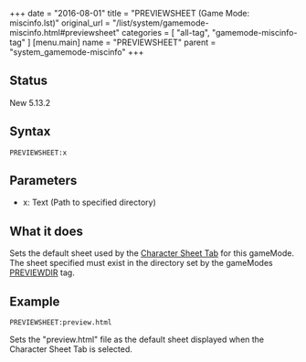 +++
date = "2016-08-01"
title = "PREVIEWSHEET (Game Mode: miscinfo.lst)"
original_url = "/list/system/gamemode-miscinfo.html#previewsheet"
categories = [ "all-tag", "gamemode-miscinfo-tag" ]
[menu.main]
    name = "PREVIEWSHEET"
    parent = "system_gamemode-miscinfo"
+++

## Status

New 5.13.2

## Syntax

`PREVIEWSHEET:x`

## Parameters

-   x: Text (Path to specified directory)



What it does
------------

Sets the default sheet used by the [Character Sheet
Tab](/tab/character-sheet.html) for this gameMode. The sheet specified
must exist in the directory set by the gameModes
[PREVIEWDIR](/list/system/gamemode-miscinfo/previewdir.html) tag.

Example
-------

`PREVIEWSHEET:preview.html`

Sets the "preview.html" file as the default sheet displayed when the
Character Sheet Tab is selected.

